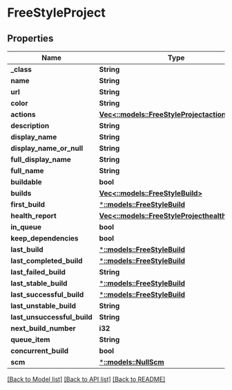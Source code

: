 # FreeStyleProject

## Properties
Name | Type | Description | Notes
------------ | ------------- | ------------- | -------------
**_class** | **String** |  | [optional] 
**name** | **String** |  | [optional] 
**url** | **String** |  | [optional] 
**color** | **String** |  | [optional] 
**actions** | [**Vec<::models::FreeStyleProjectactions>**](FreeStyleProjectactions.md) |  | [optional] 
**description** | **String** |  | [optional] 
**display_name** | **String** |  | [optional] 
**display_name_or_null** | **String** |  | [optional] 
**full_display_name** | **String** |  | [optional] 
**full_name** | **String** |  | [optional] 
**buildable** | **bool** |  | [optional] 
**builds** | [**Vec<::models::FreeStyleBuild>**](FreeStyleBuild.md) |  | [optional] 
**first_build** | [***::models::FreeStyleBuild**](FreeStyleBuild.md) |  | [optional] 
**health_report** | [**Vec<::models::FreeStyleProjecthealthReport>**](FreeStyleProjecthealthReport.md) |  | [optional] 
**in_queue** | **bool** |  | [optional] 
**keep_dependencies** | **bool** |  | [optional] 
**last_build** | [***::models::FreeStyleBuild**](FreeStyleBuild.md) |  | [optional] 
**last_completed_build** | [***::models::FreeStyleBuild**](FreeStyleBuild.md) |  | [optional] 
**last_failed_build** | **String** |  | [optional] 
**last_stable_build** | [***::models::FreeStyleBuild**](FreeStyleBuild.md) |  | [optional] 
**last_successful_build** | [***::models::FreeStyleBuild**](FreeStyleBuild.md) |  | [optional] 
**last_unstable_build** | **String** |  | [optional] 
**last_unsuccessful_build** | **String** |  | [optional] 
**next_build_number** | **i32** |  | [optional] 
**queue_item** | **String** |  | [optional] 
**concurrent_build** | **bool** |  | [optional] 
**scm** | [***::models::NullScm**](NullSCM.md) |  | [optional] 

[[Back to Model list]](../README.md#documentation-for-models) [[Back to API list]](../README.md#documentation-for-api-endpoints) [[Back to README]](../README.md)



